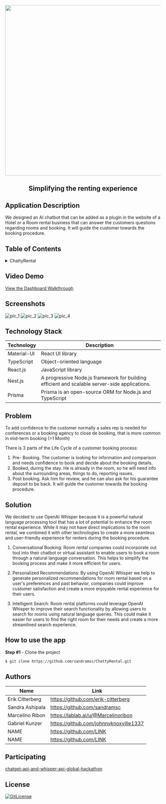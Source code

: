 <!-- PROJECT TITLE -->
  <div id="header" align="center">
  <img src="https://user-images.githubusercontent.com/19821445/230167293-c516e09e-5630-4992-a9b7-80c3a72b6a77.png" width="550" width="250"/>
</div>
 <h2 2 align="center">
    Simplifying the renting experience
    <br />
    </h2>

## Application Description

We designed an AI chatbot that can be added as a plugin in the website of a Hotel or a Room rental business that can answer the customers questions regarding rooms and booking. It will guide the customer towards the booking procedure.

## Table of Contents

<details>
<summary>ChattyRental</summary>

- [Application Description](#application-description)
- [Table of Contents](#table-of-contents)
- [Project Demo](#demo)
- [Screenshots](#screenshots)
- [Technology Stack](#technology-stack)
- [Problem](#problem)
- [Solution](#solution)
- [Features](#features)
- [How to use the app](#how-to-use-the-app)
- [Collaborators](#collaborators)
- [References](#references)
- [Participating](#participating)
- [License](#license)

</details>

## Video Demo

[View the Dashboard Walkthrough](https://youtu.be/n41foi7docg)

## Screenshots
![pic_1](https://user-images.githubusercontent.com/19821445/229638515-b808329c-0c47-406b-8969-241209a57f0a.PNG)
![pic_2](https://user-images.githubusercontent.com/19821445/229638532-ae4d8a36-a8d1-477c-bb69-c2127dec520e.PNG)
![pic_3](https://user-images.githubusercontent.com/19821445/229638545-55743f7b-5c9a-451c-9dfd-8a8933a93c56.PNG)
![pic_4](https://user-images.githubusercontent.com/19821445/229638483-4b9f7237-27d2-4380-9154-ea40cad5c868.PNG)

## Technology Stack

| Technology       | Description                                   |
| ---------------- | --------------------------------------------- |
| Material-UI      | React UI library                              |
| TypeScript       | Object-oriented language                      |
| React.js         | JavaScript library                            |
| Nest.js           | A progressive Node.js framework for building efficient and scalable server-side applications.                     |
| Prisma          | Prisma is an open-source ORM for Node.js and TypeScript                      |

## Problem

To add confidence to the customer normally a sales rep is needed for conferences or a booking agency to close de booking, that is more common in mid-term booking 
(>1 Month)

There is 3 parts of the Life Cycle of a customer booking process:

1. Pre- Booking. The customer is looking for information and comparison and needs confidence to book and decide about the booking details.
2. Booked, during the stay. He is already in the room, so he will need info about the surrounding areas, things to do, reporting issues.
3. Post booking. Ask him for review, and he can also ask for his guarantee deposit to be back. It will guide the customer towards the booking procedure.

## Solution

We decided to use OpenAI Whisper because it is a powerful natural language processing tool that has a lot of potential to enhance the room rental experience. While it may not have direct implications to the room rental, we combined it with other technologies to create a more seamless and user-friendly experience for renters during the booking procedure.

1. Conversational Booking: Room rental companies could incorporate out tool into their chatbot or virtual assistant to enable users to book a room through a natural language conversation. This helps to simplify the booking process and make it more efficient for users.

2. Personalized Recommendations: By using OpenAI Whisper we help to generate personalized recommendations for room rental based on a user's preferences and past behavior, companies could improve customer satisfaction and create a more enjoyable rental experience for their users.

3. Intelligent Search: Room rental platforms could leverage OpenAI Whisper to improve their search functionality by allowing users to search for rooms using natural language queries. This could make it easier for users to find the right room for their needs and create a more streamlined search experience.


## How to use the app

**Step #1** - Clone the project

```bash
$ git clone https://github.com/sandramsc/ChattyRental.git
```

## Authors

| Name            | Link                                   |
| --------------- | -------------------------------------- |
| Erik Citterberg | https://github.com/erik-citterberg |
| Sandra Ashipala | https://github.com/sandramsc |
| Marcelino Ribon | https://lablab.ai/u/@Marcelinoribon |
| Gabriel Kunzer | https://github.com/johnnyknoxville1337 |
| NAME | https://github.com/LINK |
| NAME | https://github.com/LINK |

## Participating
[chatgpt-api-and-whisper-api-global-hackathon](https://lablab.ai/event/chatgpt-api-and-whisper-api-global-hackathon)

## License

[![GitLicense](https://img.shields.io/badge/License-MIT-lime.svg)](https://github.com/sandramsc/ChattyRental/blob/master/LICENSE.md)
